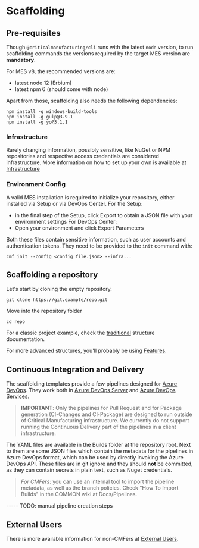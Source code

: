# Scaffolding

## Pre-requisites

Though `@criticalmanufacturing/cli` runs with the latest `node` version, to run scaffolding commands the versions required by the target MES version are __mandatory__.

For MES v8, the recommended versions are:

- latest node 12 (Erbium)
- latest npm 6 (should come with node)

Apart from those, scaffolding also needs the following dependencies:
```
npm install -g windows-build-tools
npm install -g gulp@3.9.1
npm install -g yo@3.1.1
```

### Infrastructure
Rarely changing information, possibly sensitive, like NuGet or NPM repositories and respective access credentials are considered infrastructure. More information on how to set up your own is available at [Infrastructure](./infrastructure.md)

### Environment Config
A valid MES installation is required to initialize your repository, either installed via Setup or via DevOps Center.
For the Setup:
- in the final step of the Setup, click Export to obtain a JSON file with your environment settings
For DevOps Center:
- Open your environment and click Export Parameters

Both these files contain sensitive information, such as user accounts and authentication tokens. They need to be provided to the `init` command with:
```
cmf init --config <config file.json> --infra...
```

## Scaffolding a repository
Let's start by cloning the empty repository. 

```
git clone https://git.example/repo.git
```

Move into the repository folder

```
cd repo
```

For a classic project example, check the [traditional](./single.md) structure documentation.

For more advanced structures, you'll probably be using [Features](./features.md).



## Continuous Integration and Delivery
The scaffolding templates provide a few pipelines designed for [Azure DevOps](https://dev.azure.com/). They work both in [Azure DevOps Server](https://azure.microsoft.com/en-us/services/devops/server/) and [Azure DevOps Services](https://dev.azure.com/).

> **IMPORTANT**: Only the pipelines for Pull Request and for Package generation (CI-Changes and CI-Package) are designed to run outside of Critical Manufacturing infrastructure. We currently do not support running the Continuous Delivery part of the pipelines in a client infrastructure.

The YAML files are available in the Builds folder at the repository root. Next to them are some JSON files which contain the metadata for the pipelines in Azure DevOps format, which can be used by directly invoking the Azure DevOps API. These files are in git ignore and they should **not** be committed, as they can contain secrets in plain text, such as Nuget credentials.

> _For CMFers_: you can use an internal tool to import the pipeline metadata, as well as the branch policies. Check "How To Import Builds" in the COMMON wiki at Docs/Pipelines.

----- TODO: manual pipeline creation steps

## External Users
There is more available information for non-CMFers at [External Users](./external.md).